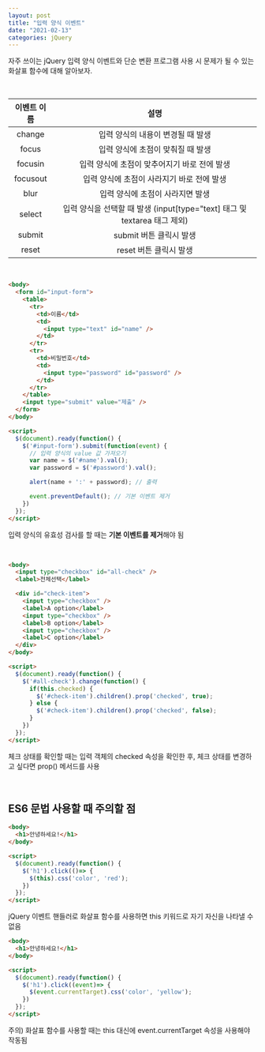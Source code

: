 ```yaml
---
layout: post
title: "입력 양식 이벤트"
date: "2021-02-13"
categories: jQuery
---
```


자주 쓰이는 jQuery 입력 양식 이벤트와 단순 변환 프로그램 사용 시 문제가 될 수 있는 화살표 함수에 대해 알아보자.

&nbsp;

이벤트 이름 | 설명
|:---:|:---:|
change | 입력 양식의 내용이 변경될 때 발생
focus | 입력 양식에 초점이 맞춰질 때 발생
focusin | 입력 양식에 초점이 맞추어지기 바로 전에 발생
focusout | 입력 양식에 초점이 사라지기 바로 전에 발생
blur | 입력 양식에 초점이 사라지면 발생
select | 입력 양식을 선택할 때 발생 (input[type="text] 태그 및 textarea 태그 제외)
submit | submit 버튼 클릭시 발생
reset | reset 버튼 클릭시 발생

&nbsp;

```html
<body>
  <form id="input-form">
    <table>
      <tr>
        <td>이름</td>
        <td>
          <input type="text" id="name" />
        </td>
      </tr>
      <tr>
        <td>비밀번호</td>
        <td>
          <input type="password" id="password" />
        </td>
      </tr>
    </table>
    <input type="submit" value="제출" />
  </form>
</body>

<script>
  $(document).ready(function() {
    $('#input-form').submit(function(event) {
      // 입력 양식의 value 값 가져오기
      var name = $('#name').val();
      var password = $('#password').val();

      alert(name + ':' + password); // 출력

      event.preventDefault(); // 기본 이벤트 제거
    })
  });
</script>
```

입력 양식의 유효성 검사를 할 때는 **기본 이벤트를 제거**해야 됨

&nbsp;

```html
<body>
  <input type="checkbox" id="all-check" />
  <label>전체선택</label>

  <div id="check-item">
    <input type="checkbox" />
    <label>A option</label>
    <input type="checkbox" />
    <label>B option</label>
    <input type="checkbox" />
    <label>C option</label>
  </div>
</body>

<script>
  $(document).ready(function() {
    $('#all-check').change(function() {
      if(this.checked) {
        $('#check-item').children().prop('checked', true);
      } else {
        $('#check-item').children().prop('checked', false);
      }
    })
  });
</script>
```

체크 상태를 확인할 때는 입력 객체의 checked 속성을 확인한 후, 체크 상태를 변경하고 싶다면 prop() 메서드를 사용

&nbsp;

## ES6 문법 사용할 때 주의할 점

```html
<body>
  <h1>안녕하세요!</h1>
</body>

<script>
  $(document).ready(function() {
    $('h1').click(()=> {
      $(this).css('color', 'red');
    })
  });
</script>
```

jQuery 이벤트 핸들러로 화살표 함수를 사용하면 this 키워드로 자기 자신을 나타낼 수 없음

```html
<body>
  <h1>안녕하세요!</h1>
</body>

<script>
  $(document).ready(function() {
    $('h1').click((event)=> {
      $(event.currentTarget).css('color', 'yellow');
    })
  });
</script>
```

주의) 화살표 함수를 사용할 때는 this 대신에 event.currentTarget 속성을 사용해야 작동됨
